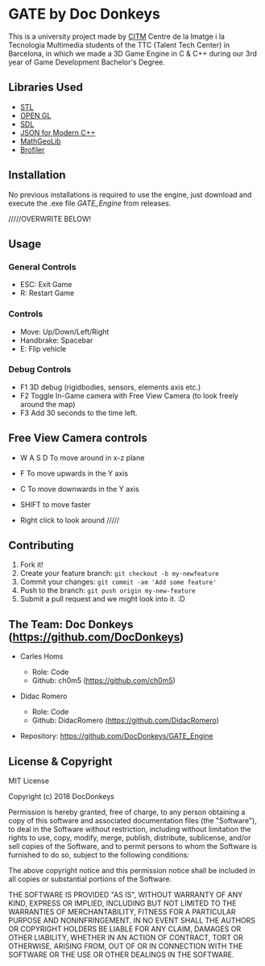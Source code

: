# GATE by Doc Donkeys
This is a university project made by [CITM](https://www.citm.upc.edu/ing/) Centre de la Imatge i la Tecnologia Multimedia students of the TTC (Talent Tech Center) in Barcelona, in which we made a 3D Game Engine in C & C++ during our 3rd year of Game Development Bachelor's Degree.

## Libraries Used
* [STL](https://www.geeksforgeeks.org/the-c-standard-template-library-stl/)
* [OPEN GL](https://www.opengl.org/)
* [SDL](https://www.libsdl.org/)
* [JSON for Modern C++](https://github.com/nlohmann/json)
* [MathGeoLib](https://github.com/juj/MathGeoLib)
* [Brofiler](http://www.brofiler.com/)

## Installation
No previous installations is required to use the engine, just download and execute the .exe file *GATE_Engine* from releases.

/////OVERWRITE BELOW!
## Usage
### General Controls
* ESC: Exit Game
* R: Restart Game

### Controls
* Move: Up/Down/Left/Right
* Handbrake: Spacebar
* E: Flip vehicle

### Debug Controls
* F1 3D debug (rigidbodies, sensors, elements axis etc.)
* F2 Toggle In-Game camera with Free View Camera (to look freely around the map)
* F3 Add 30 seconds to the time left.

## Free View Camera controls
* W A S D To move around in x-z plane
* F To move upwards in the Y axis
* C To move downwards in the Y axis
* SHIFT to move faster

* Right click to look around
/////

## Contributing
1. Fork it!
2. Create your feature branch: `git checkout -b my-newfeature`
3. Commit your changes: `git commit -am 'Add some
feature'`
4. Push to the branch: `git push origin my-new-feature`
5. Submit a pull request and we might look into it. :D

## The Team: Doc Donkeys (https://github.com/DocDonkeys)
* Carles Homs 
  * Role: Code
  * Github: ch0m5 (https://github.com/ch0m5)

* Dídac Romero
  * Role: Code
  * Github: DídacRomero (https://github.com/DidacRomero)

* Repository: https://github.com/DocDonkeys/GATE_Engine

## License & Copyright 

MIT License

Copyright (c) 2018 DocDonkeys

Permission is hereby granted, free of charge, to any person obtaining a copy
of this software and associated documentation files (the "Software"), to deal
in the Software without restriction, including without limitation the rights
to use, copy, modify, merge, publish, distribute, sublicense, and/or sell
copies of the Software, and to permit persons to whom the Software is
furnished to do so, subject to the following conditions:

The above copyright notice and this permission notice shall be included in all
copies or substantial portions of the Software.

THE SOFTWARE IS PROVIDED "AS IS", WITHOUT WARRANTY OF ANY KIND, EXPRESS OR
IMPLIED, INCLUDING BUT NOT LIMITED TO THE WARRANTIES OF MERCHANTABILITY,
FITNESS FOR A PARTICULAR PURPOSE AND NONINFRINGEMENT. IN NO EVENT SHALL THE
AUTHORS OR COPYRIGHT HOLDERS BE LIABLE FOR ANY CLAIM, DAMAGES OR OTHER
LIABILITY, WHETHER IN AN ACTION OF CONTRACT, TORT OR OTHERWISE, ARISING FROM,
OUT OF OR IN CONNECTION WITH THE SOFTWARE OR THE USE OR OTHER DEALINGS IN THE
SOFTWARE.
